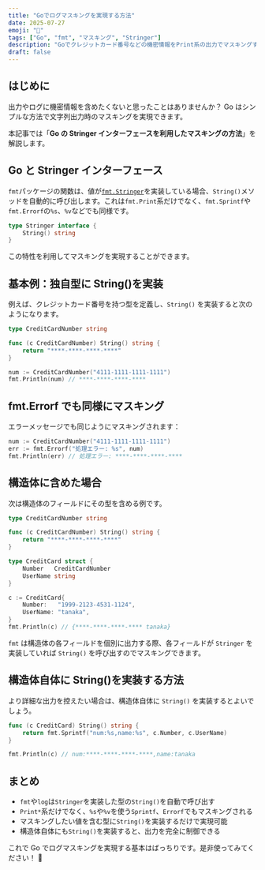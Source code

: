 ```yaml
---
title: "Goでログマスキングを実現する方法"
date: 2025-07-27
emoji: "🔐"
tags: ["Go", "fmt", "マスキング", "Stringer"]
description: "Goでクレジットカード番号などの機密情報をPrint系の出力でマスキングする方法を解説します。"
draft: false
---
```


## はじめに

出力やログに機密情報を含めたくないと思ったことはありませんか？
Go はシンプルな方法で文字列出力時のマスキングを実現できます。

本記事では「**Go の Stringer インターフェースを利用したマスキングの方法**」を解説します。

## Go と Stringer インターフェース

`fmt`パッケージの関数は、値が[`fmt.Stringer`](https://pkg.go.dev/fmt#Stringer)を実装している場合、`String()`メソッドを自動的に呼び出します。これは`fmt.Print`系だけでなく、`fmt.Sprintf`や`fmt.Errorf`の`%s`、`%v`などでも同様です。

```go
type Stringer interface {
    String() string
}
```

この特性を利用してマスキングを実現することができます。

## 基本例：独自型に String()を実装

例えば、クレジットカード番号を持つ型を定義し、`String()` を実装すると次のようになります。

```go
type CreditCardNumber string

func (c CreditCardNumber) String() string {
    return "****-****-****-****"
}
```

```go
num := CreditCardNumber("4111-1111-1111-1111")
fmt.Println(num) // ****-****-****-****
```

## fmt.Errorf でも同様にマスキング

エラーメッセージでも同じようにマスキングされます：

```go
num := CreditCardNumber("4111-1111-1111-1111")
err := fmt.Errorf("処理エラー: %s", num)
fmt.Println(err) // 処理エラー: ****-****-****-****
```

## 構造体に含めた場合

次は構造体のフィールドにその型を含める例です。

```go
type CreditCardNumber string

func (c CreditCardNumber) String() string {
    return "****-****-****-****"
}

type CreditCard struct {
    Number   CreditCardNumber
    UserName string
}

c := CreditCard{
    Number:   "1999-2123-4531-1124",
    UserName: "tanaka",
}
fmt.Println(c) // {****-****-****-**** tanaka}
```

`fmt` は構造体の各フィールドを個別に出力する際、各フィールドが `Stringer` を実装していれば `String()` を呼び出すのでマスキングできます。


## 構造体自体に String()を実装する方法

より詳細な出力を控えたい場合は、構造体自体に `String()` を実装するとよいでしょう。

```go
func (c CreditCard) String() string {
    return fmt.Sprintf("num:%s,name:%s", c.Number, c.UserName)
}

fmt.Println(c) // num:****-****-****-****,name:tanaka
```

## まとめ

- `fmt`や`log`は`Stringer`を実装した型の`String()`を自動で呼び出す
- `Print*`系だけでなく、`%s`や`%v`を使う`Sprintf`、`Errorf`でもマスキングされる
- マスキングしたい値を含む型に`String()`を実装するだけで実現可能
- 構造体自体にも`String()`を実装すると、出力を完全に制御できる

これで Go でログマスキングを実現する基本はばっちりです。是非使ってみてください！ 🚀
